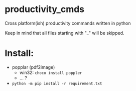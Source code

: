 # productivity_cmds
Cross platform(ish) productivity commands written in python

Keep in mind that all files starting with "_" will be skipped.

# Install:

  * popplar (pdf2image)
    * win32: `choco install poppler`
    * ... ?
  * `python -m pip install -r requirement.txt`

